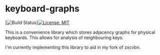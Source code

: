 # keyboard-graphs
[![Build Status](https://travis-ci.org/xd009642/keygraph-rs.svg?branch=master)][![License: MIT](https://img.shields.io/badge/License-MIT-yellow.svg)](https://opensource.org/licenses/MIT)

This is a convenience library which stores adjacency graphs for physical keyboards. This allows for analysis of neighbouring keys.

I'm currently implementing this library to aid in my fork of zxcvbn.
